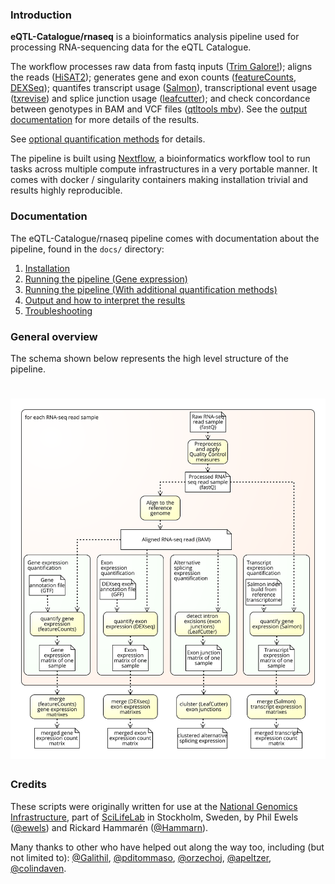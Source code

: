 ### Introduction

**eQTL-Catalogue/rnaseq** is a bioinformatics analysis pipeline used for processing RNA-sequencing data for the eQTL Catalogue.

The workflow processes raw data from fastq inputs ([Trim Galore!](https://www.bioinformatics.babraham.ac.uk/projects/trim_galore/)); aligns the reads ([HiSAT2](https://ccb.jhu.edu/software/hisat2/index.shtml)); generates gene and exon counts ([featureCounts](http://bioinf.wehi.edu.au/featureCounts/), [DEXSeq](https://bioconductor.org/packages/release/bioc/html/DEXSeq.html)); quantifes transcript usage ([Salmon](https://combine-lab.github.io/salmon/)), transcriptional event usage ([txrevise](https://github.com/kauralasoo/txrevise)) and splice junction usage ([leafcutter](https://davidaknowles.github.io/leafcutter/)); and check concordance between genotypes in BAM and VCF files ([qtltools mbv](https://qtltools.github.io/qtltools/)). See the [output documentation](docs/output.md) for more details of the results.

See [optional quantification methods](docs/extra_phenotype_quantification.md) for details.

The pipeline is built using [Nextflow](https://www.nextflow.io), a bioinformatics workflow tool to run tasks across multiple compute infrastructures in a very portable manner. It comes with docker / singularity containers making installation trivial and results highly reproducible.

### Documentation
The eQTL-Catalogue/rnaseq pipeline comes with documentation about the pipeline, found in the `docs/` directory:

1. [Installation](docs/installation.md)
3. [Running the pipeline (Gene expression)](docs/usage.md)
4. [Running the pipeline (With additional quantification methods)](docs/extra_phenotype_quantification.md)
5. [Output and how to interpret the results](docs/output.md)
6. [Troubleshooting](docs/troubleshooting.md)

### General overview 
The schema shown below represents the high level structure of the pipeline.
# ![nfcore/rnaseq](docs/images/pipeline_high_level_schema.svg)

### Credits
These scripts were originally written for use at the [National Genomics Infrastructure](https://portal.scilifelab.se/genomics/), part of [SciLifeLab](http://www.scilifelab.se/) in Stockholm, Sweden, by Phil Ewels ([@ewels](https://github.com/ewels)) and Rickard Hammarén ([@Hammarn](https://github.com/Hammarn)).

Many thanks to other who have helped out along the way too, including (but not limited to):
[@Galithil](https://github.com/Galithil),
[@pditommaso](https://github.com/pditommaso),
[@orzechoj](https://github.com/orzechoj),
[@apeltzer](https://github.com/apeltzer),
[@colindaven](https://github.com/colindaven).
